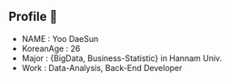 ## Profile 👋
- NAME : Yoo DaeSun
- KoreanAge : 26
- Major : {BigData, Business-Statistic} in Hannam Univ.
- Work : Data-Analysis, Back-End Developer 

<!--
**xenx96/xenx96** is a ✨ _special_ ✨ repository because its `README.md` (this file) appears on your GitHub profile.

Here are some ideas to get you started:

- 🔭 I’m currently working on ...
- 🌱 I’m currently learning ...
- 👯 I’m looking to collaborate on ...
- 🤔 I’m looking for help with ...
- 💬 Ask me about ...
- 📫 How to reach me: ...
- 😄 Pronouns: ...
- ⚡ Fun fact: ...
-->
